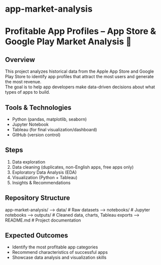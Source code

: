 # app-market-analysis

# Profitable App Profiles – App Store & Google Play Market Analysis 📱

## Overview
This project analyzes historical data from the Apple App Store and Google Play Store to identify app profiles that attract the most users and generate the most revenue.  
The goal is to help app developers make data-driven decisions about what types of apps to build.

## Tools & Technologies
- Python (pandas, matplotlib, seaborn)
- Jupyter Notebook
- Tableau (for final visualization/dashboard)
- GitHub (version control)

## Steps
1. Data exploration
2. Data cleaning (duplicates, non-English apps, free apps only)
3. Exploratory Data Analysis (EDA)
4. Visualization (Python + Tableau)
5. Insights & Recommendations

## Repository Structure
app-market-analysis/
--> data/ # Raw datasets
--> notebooks/ # Jupyter notebooks
--> outputs/ # Cleaned data, charts, Tableau exports
--> README.md # Project documentation

## Expected Outcomes
- Identify the most profitable app categories
- Recommend characteristics of successful apps
- Showcase data analysis and visualization skills